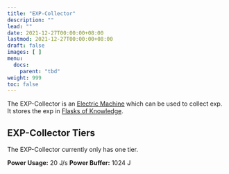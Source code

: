 ```yaml
---
title: "EXP-Collector"
description: ""
lead: ""
date: 2021-12-27T00:00:00+08:00
lastmod: 2021-12-27T00:00:00+08:00
draft: false
images: [ ]
menu:
  docs:
    parent: "tbd"
weight: 999
toc: false
---
```


The EXP-Collector is an [Electric Machine](/docs/slimefun/electric-machines) which can be used to collect exp.  
It stores the exp in [Flasks of Knowledge](/docs/slimefun/flask-of-knowledge).

## EXP-Collector Tiers

The EXP-Collector currently only has one tier.

**Power Usage:** 20 J/s **Power Buffer:** 1024 J
